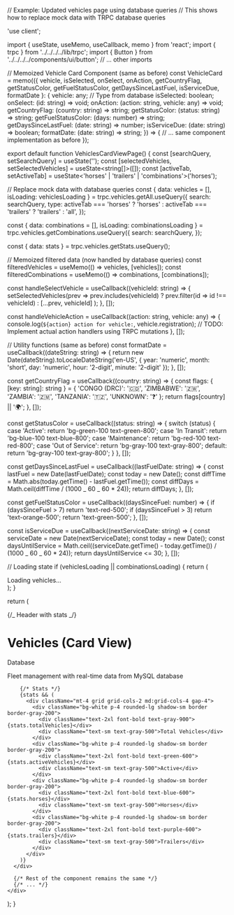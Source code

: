 // Example: Updated vehicles page using database queries
// This shows how to replace mock data with TRPC database queries

'use client';

import { useState, useMemo, useCallback, memo } from 'react';
import { trpc } from '../../../../lib/trpc';
import { Button } from '../../../../components/ui/button';
// ... other imports

// Memoized Vehicle Card Component (same as before)
const VehicleCard = memo(({
vehicle,
isSelected,
onSelect,
onAction,
getCountryFlag,
getStatusColor,
getFuelStatusColor,
getDaysSinceLastFuel,
isServiceDue,
formatDate
}: {
vehicle: any; // Type from database
isSelected: boolean;
onSelect: (id: string) => void;
onAction: (action: string, vehicle: any) => void;
getCountryFlag: (country: string) => string;
getStatusColor: (status: string) => string;
getFuelStatusColor: (days: number) => string;
getDaysSinceLastFuel: (date: string) => number;
isServiceDue: (date: string) => boolean;
formatDate: (date: string) => string;
}) => {
// ... same component implementation as before
});

export default function VehiclesCardViewPage() {
const [searchQuery, setSearchQuery] = useState('');
const [selectedVehicles, setSelectedVehicles] = useState<string[]>([]);
const [activeTab, setActiveTab] = useState<'horses' | 'trailers' | 'combinations'>('horses');

// Replace mock data with database queries
const { data: vehicles = [], isLoading: vehiclesLoading } = trpc.vehicles.getAll.useQuery({
search: searchQuery,
type: activeTab === 'horses' ? 'horses' : activeTab === 'trailers' ? 'trailers' : 'all',
});

const { data: combinations = [], isLoading: combinationsLoading } = trpc.vehicles.getCombinations.useQuery({
search: searchQuery,
});

const { data: stats } = trpc.vehicles.getStats.useQuery();

// Memoized filtered data (now handled by database queries)
const filteredVehicles = useMemo(() => vehicles, [vehicles]);
const filteredCombinations = useMemo(() => combinations, [combinations]);

const handleSelectVehicle = useCallback((vehicleId: string) => {
setSelectedVehicles(prev =>
prev.includes(vehicleId)
? prev.filter(id => id !== vehicleId)
: [...prev, vehicleId]
);
}, []);

const handleVehicleAction = useCallback((action: string, vehicle: any) => {
console.log(`${action} action for vehicle:`, vehicle.registration);
// TODO: Implement actual action handlers using TRPC mutations
}, []);

// Utility functions (same as before)
const formatDate = useCallback((dateString: string) => {
return new Date(dateString).toLocaleDateString('en-US', {
year: 'numeric',
month: 'short',
day: 'numeric',
hour: '2-digit',
minute: '2-digit'
});
}, []);

const getCountryFlag = useCallback((country: string) => {
const flags: { [key: string]: string } = {
'CONGO (DRC)': '🇨🇩',
'ZIMBABWE': '🇿🇼',
'ZAMBIA': '🇿🇲',
'TANZANIA': '🇹🇿',
'UNKNOWN': '❓'
};
return flags[country] || '🌍';
}, []);

const getStatusColor = useCallback((status: string) => {
switch (status) {
case 'Active':
return 'bg-green-100 text-green-800';
case 'In Transit':
return 'bg-blue-100 text-blue-800';
case 'Maintenance':
return 'bg-red-100 text-red-800';
case 'Out of Service':
return 'bg-gray-100 text-gray-800';
default:
return 'bg-gray-100 text-gray-800';
}
}, []);

const getDaysSinceLastFuel = useCallback((lastFuelDate: string) => {
const lastFuel = new Date(lastFuelDate);
const today = new Date();
const diffTime = Math.abs(today.getTime() - lastFuel.getTime());
const diffDays = Math.ceil(diffTime / (1000 _ 60 _ 60 \* 24));
return diffDays;
}, []);

const getFuelStatusColor = useCallback((daysSinceFuel: number) => {
if (daysSinceFuel > 7) return 'text-red-500';
if (daysSinceFuel > 3) return 'text-orange-500';
return 'text-green-500';
}, []);

const isServiceDue = useCallback((nextServiceDate: string) => {
const serviceDate = new Date(nextServiceDate);
const today = new Date();
const daysUntilService = Math.ceil((serviceDate.getTime() - today.getTime()) / (1000 _ 60 _ 60 \* 24));
return daysUntilService <= 30;
}, []);

// Loading state
if (vehiclesLoading || combinationsLoading) {
return (

<div className="p-6">
<div className="flex items-center justify-center h-64">
<div className="animate-spin rounded-full h-8 w-8 border-b-2 border-amber-500"></div>
<span className="ml-2 text-gray-600">Loading vehicles...</span>
</div>
</div>
);
}

return (

<div className="p-6">
{/_ Header with stats _/}
<div className="mb-8">
<div className="flex items-center space-x-3 mb-2">
<Car className="w-8 h-8 text-amber-600" />
<h1 className="text-3xl font-bold text-gray-900">Vehicles (Card View)</h1>
<span className="px-2 py-1 text-xs bg-blue-100 text-blue-800 rounded-full">Database</span>
</div>
<p className="text-gray-600">Fleet management with real-time data from MySQL database</p>

        {/* Stats */}
        {stats && (
          <div className="mt-4 grid grid-cols-2 md:grid-cols-4 gap-4">
            <div className="bg-white p-4 rounded-lg shadow-sm border border-gray-200">
              <div className="text-2xl font-bold text-gray-900">{stats.totalVehicles}</div>
              <div className="text-sm text-gray-500">Total Vehicles</div>
            </div>
            <div className="bg-white p-4 rounded-lg shadow-sm border border-gray-200">
              <div className="text-2xl font-bold text-green-600">{stats.activeVehicles}</div>
              <div className="text-sm text-gray-500">Active</div>
            </div>
            <div className="bg-white p-4 rounded-lg shadow-sm border border-gray-200">
              <div className="text-2xl font-bold text-blue-600">{stats.horses}</div>
              <div className="text-sm text-gray-500">Horses</div>
            </div>
            <div className="bg-white p-4 rounded-lg shadow-sm border border-gray-200">
              <div className="text-2xl font-bold text-purple-600">{stats.trailers}</div>
              <div className="text-sm text-gray-500">Trailers</div>
            </div>
          </div>
        )}
      </div>

      {/* Rest of the component remains the same */}
      {/* ... */}
    </div>

);
}
